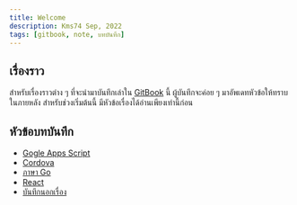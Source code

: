 ```yaml
---
title: Welcome
description: Kms74 Sep, 2022
tags: [gitbook, note, บทบันทึก]
---
```


## เรื่องราว

สำหรับเรื่องราวต่าง ๆ ที่จะนำมาบันทึกเล่าใน [GitBook](https://www.gitbook.com/) นี้ ผู้บันทึกจะค่อย ๆ มาอัพเดทหัวข้อให้ทราบในภายหลัง สำหรับช่วงเริ่มต้นนี้ มีหัวข้อเรื่องได้อ่านเพียงเท่านี้ก่อน&#x20;

## หัวข้อบทบันทึก

* [Gogle Apps Script][apps-script]
* [Cordova][cordova]
* [ภาษา Go][go]
* [React][react]
* [บันทึกนอกเรื่อง][others]

[apps-script]: google-apps-script/README.md
[cordova]: cordova/README.md
[react]: notes/react/README.md
[go]: go-lang/README.md
[others]: others/README.md
